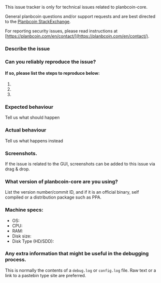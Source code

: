 <!--- Remove sections that do not apply -->

This issue tracker is only for technical issues related to planbcoin-core.

General planbcoin questions and/or support requests and are best directed to the [Planbcoin StackExchange](https://planbcoin.stackexchange.com).

For reporting security issues, please read instructions at [https://planbcoin.com/en/contact/](https://planbcoin.com/en/contact/).

### Describe the issue

### Can you reliably reproduce the issue?
#### If so, please list the steps to reproduce below:
1.
2.
3.

### Expected behaviour
Tell us what should happen

### Actual behaviour
Tell us what happens instead

### Screenshots.
If the issue is related to the GUI, screenshots can be added to this issue via drag & drop.

### What version of planbcoin-core are you using?
List the version number/commit ID, and if it is an official binary, self compiled or a distribution package such as PPA.

### Machine specs:
- OS:
- CPU:
- RAM:
- Disk size:
- Disk Type (HD/SDD):

### Any extra information that might be useful in the debugging process.
This is normally the contents of a `debug.log` or `config.log` file. Raw text or a link to a pastebin type site are preferred.
